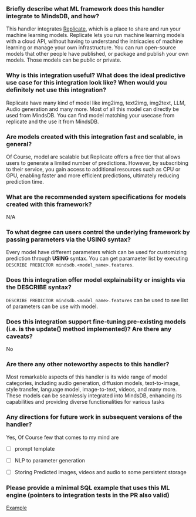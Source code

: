 
### Briefly describe what ML framework does this handler integrate to MindsDB, and how? 
This handler integrates [Replicate](https://replicate.com/), which is a place to share and run your machine learning models. Replicate lets you run machine learning models with a cloud API, without having to understand the intricacies of machine learning or manage your own infrastructure. You can run open-source models that other people have published, or package and publish your own models. Those models can be public or private.


### Why is this integration useful? What does the ideal predictive use case for this integration look like? When would you definitely not use this integration? 
Replicate have many kind of model like img2img, text2img, img2text, LLM, Audio generation and many more. Most of all this model can directly be used from MindsDB. You can find model matching your usecase from replicate and the use it from MindsDB.

### Are models created with this integration fast and scalable, in general?
Of Course, model are scalable but Replicate offers a free tier that allows users to generate a limited number of predictions. However, by subscribing to their service, you gain access to additional resources such as CPU or GPU, enabling faster and more efficient predictions, ultimately reducing prediction time.

### What are the recommended system specifications for models created with this framework?
N/A

### To what degree can users control the underlying framework by passing parameters via the USING syntax?
Every model have different parameters which can be used for customizing prediction through **USING** syntax. You can get paramaeter list by executing `DESCRIBE PREDICTOR mindsdb.<model_name>.features`.

### Does this integration offer model explainability or insights via the DESCRIBE syntax?
`DESCRIBE PREDICTOR mindsdb.<model_name>.features` can be used to see list of parameters can be use with model.

### Does this integration support fine-tuning pre-existing models (i.e. is the update() method implemented)? Are there any caveats?
No

### Are there any other noteworthy aspects to this handler?
Most remarkable aspects of this handler is its wide range of model categories, including audio generation, diffusion models, text-to-image, style transfer, language model, image-to-text, videos, and many more. These models can be seamlessly integrated into MindsDB, enhancing its capabilities and providing diverse functionalities for various tasks

### Any directions for future work in subsequent versions of the handler?
Yes, Of Course few that comes to my mind are 
- [ ] prompt template
- [ ] NLP to parameter generation 
- [ ] Storing Predicted images, videos and audio to some persistent storage


### Please provide a minimal SQL example that uses this ML engine (pointers to integration tests in the PR also valid)
[Example](./Manual_QA.md)


